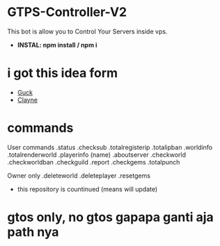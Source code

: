 # GTPS-Controller-V2
This bot is allow you to Control Your Servers inside vps.
- **INSTAL: npm install / npm i**

# i got this idea form
- [Guck](https://github.com/GuckTubeYT)
- [Clayne](https://github.com/ClayneID)

# commands
User commands
.status
.checksub
.totalregisterip
.totalipban
.worldinfo
.totalrenderworld
.playerinfo (name)
.aboutserver
.checkworld
.checkworldban
.checkguild
.report
.checkgems
.totalpunch

Owner only
.deleteworld
.deleteplayer
.resetgems

- this repository is countinued (means will update)

# gtos only, no gtos gapapa ganti aja path nya
